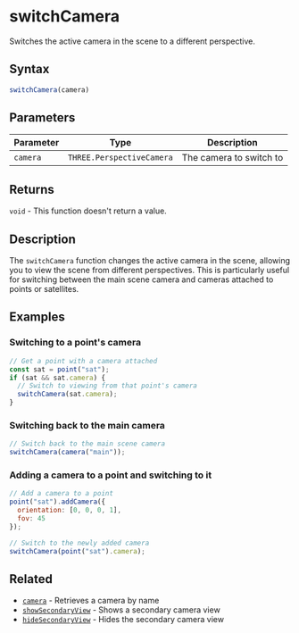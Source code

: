 # switchCamera

Switches the active camera in the scene to a different perspective.

## Syntax

```javascript
switchCamera(camera)
```

## Parameters

| Parameter | Type                      | Description                           |
|-----------|---------------------------|---------------------------------------|
| `camera`  | `THREE.PerspectiveCamera` | The camera to switch to               |

## Returns

`void` - This function doesn't return a value.

## Description

The `switchCamera` function changes the active camera in the scene, allowing you to view the scene from different perspectives. This is particularly useful for switching between the main scene camera and cameras attached to points or satellites.

## Examples

### Switching to a point's camera

```javascript
// Get a point with a camera attached
const sat = point("sat");
if (sat && sat.camera) {
  // Switch to viewing from that point's camera
  switchCamera(sat.camera);
}
```

### Switching back to the main camera

```javascript
// Switch back to the main scene camera
switchCamera(camera("main"));
```

### Adding a camera to a point and switching to it

```javascript
// Add a camera to a point
point("sat").addCamera({
  orientation: [0, 0, 0, 1],
  fov: 45
});

// Switch to the newly added camera
switchCamera(point("sat").camera);
```

## Related

- [`camera`](/dsl/commands/camera) - Retrieves a camera by name
- [`showSecondaryView`](/dsl/commands/showSecondaryView) - Shows a secondary camera view
- [`hideSecondaryView`](/dsl/commands/hideSecondaryView) - Hides the secondary camera view
